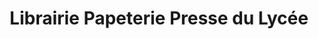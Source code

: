 ---
title: "Librairie Papeterie Presse du Lycée"
url: /lunel/librairie-papeterie-presse-du-lycee/
shop: Bücher
---
